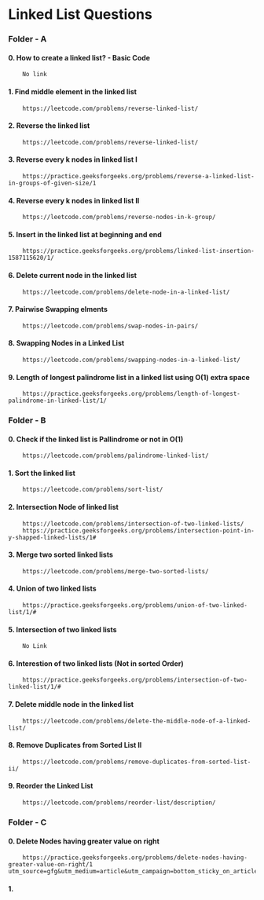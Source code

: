 # Linked List Questions

### Folder - A

#### 0. How to create a linked list? - Basic Code
        No link

#### 1. Find middle element in the linked list
        https://leetcode.com/problems/reverse-linked-list/

#### 2. Reverse the linked list
        https://leetcode.com/problems/reverse-linked-list/
        
#### 3. Reverse every k nodes in linked list I
        https://practice.geeksforgeeks.org/problems/reverse-a-linked-list-in-groups-of-given-size/1

#### 4. Reverse every k nodes in linked list II
        https://leetcode.com/problems/reverse-nodes-in-k-group/
        
#### 5. Insert in the linked list at beginning and end 
        https://practice.geeksforgeeks.org/problems/linked-list-insertion-1587115620/1/
        
#### 6. Delete current node in the linked list
        https://leetcode.com/problems/delete-node-in-a-linked-list/
        
#### 7. Pairwise Swapping elments       
        https://leetcode.com/problems/swap-nodes-in-pairs/
        
#### 8. Swapping Nodes in a Linked List
        https://leetcode.com/problems/swapping-nodes-in-a-linked-list/

#### 9. Length of longest palindrome list in a linked list using O(1) extra space
        https://practice.geeksforgeeks.org/problems/length-of-longest-palindrome-in-linked-list/1/
         


### Folder - B

#### 0. Check if the linked list is Pallindrome or not in O(1)
        https://leetcode.com/problems/palindrome-linked-list/
        
#### 1. Sort the linked list 
        https://leetcode.com/problems/sort-list/
        
#### 2. Intersection Node of linked list
        https://leetcode.com/problems/intersection-of-two-linked-lists/
        https://practice.geeksforgeeks.org/problems/intersection-point-in-y-shapped-linked-lists/1#

#### 3. Merge two sorted linked lists
        https://leetcode.com/problems/merge-two-sorted-lists/
        
#### 4. Union of two linked lists
        https://practice.geeksforgeeks.org/problems/union-of-two-linked-list/1/#
        
#### 5. Intersection of two linked lists
        No Link
        
#### 6. Interestion of two linked lists (Not in sorted Order) 
        https://practice.geeksforgeeks.org/problems/intersection-of-two-linked-list/1/#
        
#### 7. Delete middle node in the linked list
        https://leetcode.com/problems/delete-the-middle-node-of-a-linked-list/
        
#### 8. Remove Duplicates from Sorted List II
        https://leetcode.com/problems/remove-duplicates-from-sorted-list-ii/
    
#### 9. Reorder the Linked List
        https://leetcode.com/problems/reorder-list/description/
        
        
### Folder - C

#### 0. Delete Nodes having greater value on right
        https://practice.geeksforgeeks.org/problems/delete-nodes-having-greater-value-on-right/1       utm_source=gfg&utm_medium=article&utm_campaign=bottom_sticky_on_article
        
#### 1.        
